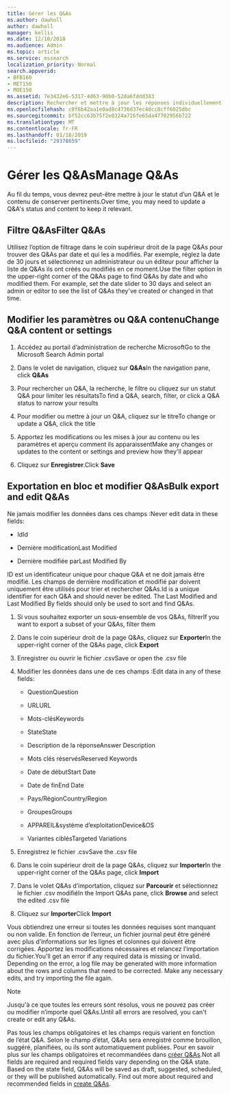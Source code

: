 ```yaml
---
title: Gérer les Q&As
ms.author: dawholl
author: dawholl
manager: kellis
ms.date: 12/18/2018
ms.audience: Admin
ms.topic: article
ms.service: mssearch
localization_priority: Normal
search.appverid:
- BFB160
- MET150
- MOE150
ms.assetid: 7e3432e6-5317-4d63-90b0-52da6fddd343
description: Rechercher et mettre à jour les réponses individuellement ou utiliser les outils Microsoft Search disponibles pour les modifier en une seule fois
ms.openlocfilehash: c0f6b42aa1e0ad8c4736d37ec4dcc8cff6025dbc
ms.sourcegitcommit: bf52cc63b75f2e0324a716fe65da47702956b722
ms.translationtype: MT
ms.contentlocale: fr-FR
ms.lasthandoff: 01/18/2019
ms.locfileid: "29378659"
---
```

# <a name="manage-qas"></a><span data-ttu-id="43b12-103">Gérer les Q&As</span><span class="sxs-lookup"><span data-stu-id="43b12-103">Manage Q&As</span></span>

<span data-ttu-id="43b12-104">Au fil du temps, vous devrez peut-être mettre à jour le statut d’un Q&A et le contenu de conserver pertinents.</span><span class="sxs-lookup"><span data-stu-id="43b12-104">Over time, you may need to update a Q&A's status and content to keep it relevant.</span></span>
  
## <a name="filter-qas"></a><span data-ttu-id="43b12-105">Filtre Q&As</span><span class="sxs-lookup"><span data-stu-id="43b12-105">Filter Q&As</span></span>

<span data-ttu-id="43b12-p101">Utilisez l’option de filtrage dans le coin supérieur droit de la page Q&As pour trouver des Q&As par date et qui les a modifiés. Par exemple, réglez la date de 30 jours et sélectionnez un administrateur ou un éditeur pour afficher la liste de Q&As ils ont créés ou modifiés en ce moment.</span><span class="sxs-lookup"><span data-stu-id="43b12-p101">Use the filter option in the upper-right corner of the Q&As page to find Q&As by date and who modified them. For example, set the date slider to 30 days and select an admin or editor to see the list of Q&As they've created or changed in that time.</span></span>
  
## <a name="change-qa-content-or-settings"></a><span data-ttu-id="43b12-108">Modifier les paramètres ou Q&A contenu</span><span class="sxs-lookup"><span data-stu-id="43b12-108">Change Q&A content or settings</span></span>

1. <span data-ttu-id="43b12-109">Accédez au portail d’administration de recherche Microsoft</span><span class="sxs-lookup"><span data-stu-id="43b12-109">Go to the Microsoft Search Admin portal</span></span>
    
2. <span data-ttu-id="43b12-110">Dans le volet de navigation, cliquez sur **Q&As**</span><span class="sxs-lookup"><span data-stu-id="43b12-110">In the navigation pane, click **Q&As**</span></span>
    
3. <span data-ttu-id="43b12-111">Pour rechercher un Q&A, la recherche, le filtre ou cliquez sur un statut Q&A pour limiter les résultats</span><span class="sxs-lookup"><span data-stu-id="43b12-111">To find a Q&A, search, filter, or click a Q&A status to narrow your results</span></span>
    
4. <span data-ttu-id="43b12-112">Pour modifier ou mettre à jour un Q&A, cliquez sur le titre</span><span class="sxs-lookup"><span data-stu-id="43b12-112">To change or update a Q&A, click the title</span></span>
    
5. <span data-ttu-id="43b12-113">Apportez les modifications ou les mises à jour au contenu ou les paramètres et aperçu comment ils apparaissent</span><span class="sxs-lookup"><span data-stu-id="43b12-113">Make any changes or updates to the content or settings and preview how they'll appear</span></span>
    
6. <span data-ttu-id="43b12-114">Cliquez sur **Enregistrer**.</span><span class="sxs-lookup"><span data-stu-id="43b12-114">Click **Save**</span></span>
    
## <a name="bulk-export-and-edit-qas"></a><span data-ttu-id="43b12-115">Exportation en bloc et modifier Q&As</span><span class="sxs-lookup"><span data-stu-id="43b12-115">Bulk export and edit Q&As</span></span>

<span data-ttu-id="43b12-116">Ne jamais modifier les données dans ces champs :</span><span class="sxs-lookup"><span data-stu-id="43b12-116">Never edit data in these fields:</span></span>
  
- <span data-ttu-id="43b12-117">Id</span><span class="sxs-lookup"><span data-stu-id="43b12-117">Id</span></span>
    
- <span data-ttu-id="43b12-118">Dernière modification</span><span class="sxs-lookup"><span data-stu-id="43b12-118">Last Modified</span></span>
    
- <span data-ttu-id="43b12-119">Dernière modifiée par</span><span class="sxs-lookup"><span data-stu-id="43b12-119">Last Modified By</span></span>
    
<span data-ttu-id="43b12-p102">ID est un identificateur unique pour chaque Q&A et ne doit jamais être modifié. Les champs de dernière modification et modifié par doivent uniquement être utilisés pour trier et rechercher Q&As.</span><span class="sxs-lookup"><span data-stu-id="43b12-p102">Id is a unique identifier for each Q&A and should never be edited. The Last Modified and Last Modified By fields should only be used to sort and find Q&As.</span></span>
  
1. <span data-ttu-id="43b12-122">Si vous souhaitez exporter un sous-ensemble de vos Q&As, filtrer</span><span class="sxs-lookup"><span data-stu-id="43b12-122">If you want to export a subset of your Q&As, filter them</span></span>
    
2. <span data-ttu-id="43b12-123">Dans le coin supérieur droit de la page Q&As, cliquez sur **Exporter**</span><span class="sxs-lookup"><span data-stu-id="43b12-123">In the upper-right corner of the Q&As page, click **Export**</span></span>
    
3. <span data-ttu-id="43b12-124">Enregistrer ou ouvrir le fichier .csv</span><span class="sxs-lookup"><span data-stu-id="43b12-124">Save or open the .csv file</span></span>
    
4. <span data-ttu-id="43b12-125">Modifier les données dans une de ces champs :</span><span class="sxs-lookup"><span data-stu-id="43b12-125">Edit data in any of these fields:</span></span>
    
   - <span data-ttu-id="43b12-126">Question</span><span class="sxs-lookup"><span data-stu-id="43b12-126">Question</span></span>
    
   - <span data-ttu-id="43b12-127">URL</span><span class="sxs-lookup"><span data-stu-id="43b12-127">URL</span></span>
      
   - <span data-ttu-id="43b12-128">Mots-clés</span><span class="sxs-lookup"><span data-stu-id="43b12-128">Keywords</span></span>
    
   - <span data-ttu-id="43b12-129">State</span><span class="sxs-lookup"><span data-stu-id="43b12-129">State</span></span>
    
   - <span data-ttu-id="43b12-130">Description de la réponse</span><span class="sxs-lookup"><span data-stu-id="43b12-130">Answer Description</span></span>
    
   - <span data-ttu-id="43b12-131">Mots clés réservés</span><span class="sxs-lookup"><span data-stu-id="43b12-131">Reserved Keywords</span></span>
    
   - <span data-ttu-id="43b12-132">Date de début</span><span class="sxs-lookup"><span data-stu-id="43b12-132">Start Date</span></span>
    
   - <span data-ttu-id="43b12-133">Date de fin</span><span class="sxs-lookup"><span data-stu-id="43b12-133">End Date</span></span>
    
   - <span data-ttu-id="43b12-134">Pays/Région</span><span class="sxs-lookup"><span data-stu-id="43b12-134">Country/Region</span></span>
    
   - <span data-ttu-id="43b12-135">Groupes</span><span class="sxs-lookup"><span data-stu-id="43b12-135">Groups</span></span>
    
   - <span data-ttu-id="43b12-136">APPAREIL&amp;système d’exploitation</span><span class="sxs-lookup"><span data-stu-id="43b12-136">Device&amp;OS</span></span>
    
   - <span data-ttu-id="43b12-137">Variantes ciblés</span><span class="sxs-lookup"><span data-stu-id="43b12-137">Targeted Variations</span></span>
    
5. <span data-ttu-id="43b12-138">Enregistrez le fichier .csv</span><span class="sxs-lookup"><span data-stu-id="43b12-138">Save the .csv file</span></span>
    
6. <span data-ttu-id="43b12-139">Dans le coin supérieur droit de la page Q&As, cliquez sur **Importer**</span><span class="sxs-lookup"><span data-stu-id="43b12-139">In the upper-right corner of the Q&As page, click **Import**</span></span>
    
7. <span data-ttu-id="43b12-140">Dans le volet Q&As d’importation, cliquez sur **Parcourir** et sélectionnez le fichier .csv modifié</span><span class="sxs-lookup"><span data-stu-id="43b12-140">In the Import Q&As pane, click **Browse** and select the edited .csv file</span></span> 
    
8. <span data-ttu-id="43b12-141">Cliquez sur **Importer**</span><span class="sxs-lookup"><span data-stu-id="43b12-141">Click **Import**</span></span>
    
<span data-ttu-id="43b12-p103">Vous obtiendrez une erreur si toutes les données requises sont manquant ou non valide. En fonction de l’erreur, un fichier journal peut être généré avec plus d’informations sur les lignes et colonnes qui doivent être corrigées. Apportez les modifications nécessaires et relancez l’importation du fichier.</span><span class="sxs-lookup"><span data-stu-id="43b12-p103">You'll get an error if any required data is missing or invalid. Depending on the error, a log file may be generated with more information about the rows and columns that need to be corrected. Make any necessary edits, and try importing the file again.</span></span>
  
> [!NOTE]
> <span data-ttu-id="43b12-145">Jusqu'à ce que toutes les erreurs sont résolus, vous ne pouvez pas créer ou modifier n’importe quel Q&As.</span><span class="sxs-lookup"><span data-stu-id="43b12-145">Until all errors are resolved, you can't create or edit any Q&As.</span></span> 
  
<span data-ttu-id="43b12-p104">Pas tous les champs obligatoires et les champs requis varient en fonction de l’état Q&A. Selon le champ d’état, Q&As sera enregistré comme brouillon, suggéré, planifiées, ou ils sont automatiquement publiées. Pour en savoir plus sur les champs obligatoires et recommandées dans [créer Q&As](create-qas.md).</span><span class="sxs-lookup"><span data-stu-id="43b12-p104">Not all fields are required and required fields vary depending on the Q&A state. Based on the state field, Q&As will be saved as draft, suggested, scheduled, or they will be published automatically. Find out more about required and recommended fields in [create Q&As](create-qas.md).</span></span>

  


